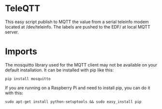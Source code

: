 TeleQTT
=======

This easy script publish to MQTT the value from a serial teleinfo modem located at /dev/teleinfo.
The labels are pushed to the EDF/<label> at local MQTT server.

Imports
=======
The mosquitto library used for the MQTT client may not be available on your default installation.  It can be installed with pip like this:

`pip install mosquitto`

If you are running on a Raspberry Pi and need to install pip, you can do it with this:

`sudo apt-get install python-setuptools && sudo easy_install pip`

